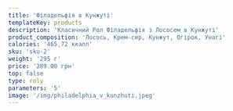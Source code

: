 ```yaml
---
title: 'Філадельфія в Кунжуті'
templateKey: products
description: 'Класичний Рол Філадельфія з Лососем в Кунжуті'
product_composition: 'Лосось, Крем-сир, Кунжут, Огірок, Унагі'
calories: '465,72 ккалл'
sku: 'sku-2'
weight: '295 г'
price: '289.00 грн'
top: false
type: roly
parameters: '5'
image: '/img/philadelphia_v_kunzhuti.jpeg'
---
```

